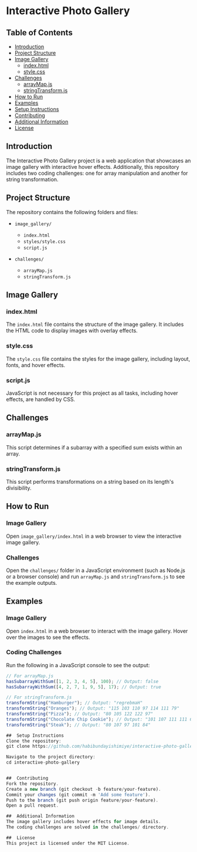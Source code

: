 # Interactive Photo Gallery

## Table of Contents
- [Introduction](#introduction)
- [Project Structure](#project-structure)
- [Image Gallery](#image-gallery)
  - [index.html](#indexhtml)
  - [style.css](#stylecss)
- [Challenges](#challenges)
  - [arrayMap.js](#arraymapjs)
  - [stringTransform.js](#stringtransformjs)
- [How to Run](#how-to-run)
- [Examples](#examples)
- [Setup Instructions](#setup-instructions)
- [Contributing](#contributing)
- [Additional Information](#additional-information)
- [License](#license)

## Introduction

The Interactive Photo Gallery project is a web application that showcases an image gallery with interactive hover effects. Additionally, this repository includes two coding challenges: one for array manipulation and another for string transformation.

## Project Structure

The repository contains the following folders and files:

- `image_gallery/`
  - `index.html`
  - `styles/style.css`
  - `script.js`

- `challenges/`
  - `arrayMap.js`
  - `stringTransform.js`

## Image Gallery

### index.html

The `index.html` file contains the structure of the image gallery. It includes the HTML code to display images with overlay effects.

### style.css

The `style.css` file contains the styles for the image gallery, including layout, fonts, and hover effects.

### script.js

JavaScript is not necessary for this project as all tasks, including hover effects, are handled by CSS.

## Challenges

### arrayMap.js

This script determines if a subarray with a specified sum exists within an array.

### stringTransform.js

This script performs transformations on a string based on its length's divisibility.

## How to Run

### Image Gallery

Open `image_gallery/index.html` in a web browser to view the interactive image gallery.

### Challenges

Open the `challenges/` folder in a JavaScript environment (such as Node.js or a browser console) and run `arrayMap.js` and `stringTransform.js` to see the example outputs.

## Examples

### Image Gallery

Open `index.html` in a web browser to interact with the image gallery. Hover over the images to see the effects.

### Coding Challenges

Run the following in a JavaScript console to see the output:

```javascript
// For arrayMap.js
hasSubarrayWithSum([1, 2, 3, 4, 5], 100); // Output: false
hasSubarrayWithSum([4, 2, 7, 1, 9, 5], 17); // Output: true

// For stringTransform.js
transformString("Hamburger"); // Output: "regrebmaH"
transformString("Oranges"); // Output: "115 103 110 97 114 111 79"
transformString("Pizza"); // Output: "80 105 122 122 97"
transformString("Chocolate Chip Cookie"); // Output: "101 107 111 111 67 32 112 105 104 67 32 101 116 97 108 111 99 111 104 67"
transformString("Steak"); // Output: "80 107 97 101 84"

##  Setup Instructions
Clone the repository:
git clone https://github.com/habibundayishimiye/interactive-photo-gallery

Navigate to the project directory:
cd interactive-photo-gallery


##  Contributing
Fork the repository.
Create a new branch (git checkout -b feature/your-feature).
Commit your changes (git commit -m 'Add some feature').
Push to the branch (git push origin feature/your-feature).
Open a pull request.

##  Additional Information
The image gallery includes hover effects for image details.
The coding challenges are solved in the challenges/ directory.

##  License
This project is licensed under the MIT License.

